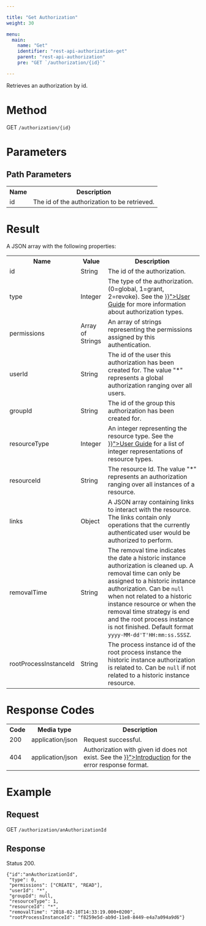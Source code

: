 ```yaml
---

title: "Get Authorization"
weight: 30

menu:
  main:
    name: "Get"
    identifier: "rest-api-authorization-get"
    parent: "rest-api-authorization"
    pre: "GET `/authorization/{id}`"

---
```



Retrieves an authorization by id.

# Method

GET `/authorization/{id}`


# Parameters

## Path Parameters

<table class="table table-striped">
  <tr>
    <th>Name</th>
    <th>Description</th>
  </tr>
  <tr>
    <td>id</td>
    <td>The id of the authorization to be retrieved.</td>
  </tr>
</table>


# Result

A JSON array with the following properties:

<table class="table table-striped">
  <tr>
    <th>Name</th>
    <th>Value</th>
    <th>Description</th>
  </tr>
  <tr>
    <td>id</td>
    <td>String</td>
    <td>The id of the authorization.</td>
  </tr>
  <tr>
    <td>type</td>
    <td>Integer</td>
    <td>The type of the authorization. (0=global, 1=grant, 2=revoke). See the <a href="{{< ref "/user-guide/process-engine/authorization-service.md#authorization-type" >}}">User Guide</a> for more information about authorization types.</td>
  </tr>
  <tr>
    <td>permissions</td>
    <td>Array of Strings</td>
    <td>An array of strings representing the permissions assigned by this authentication.</td>
  </tr>
  <tr>
    <td>userId</td>
    <td>String</td>
    <td>The id of the user this authorization has been created for. The value "*" represents a global authorization ranging over all users.</td>
  </tr>
  <tr>
    <td>groupId</td>
    <td>String</td>
    <td>The id of the group this authorization has been created for.</td>
  </tr>
  <tr>
    <td>resourceType</td>
    <td>Integer</td>
    <td>An integer representing the resource type. See the <a href="{{< ref "/user-guide/process-engine/authorization-service.md#resources" >}}">User Guide</a> for a list of integer representations of resource types.</td>
  </tr>
  <tr>
    <td>resourceId</td>
    <td>String</td>
    <td>The resource Id. The value "*" represents an authorization ranging over all instances of a resource.</td>
  </tr>
  <tr>
    <td>links</td>
    <td>Object</td>
    <td>A JSON array containing links to interact with the resource. The links contain only operations that the currently authenticated user would be authorized to perform.</td>
  </tr>
  <tr>
    <td>removalTime</td>
    <td>String</td>
    <td>
        The removal time indicates the date a historic instance authorization is cleaned up. 
        A removal time can only be assigned to a historic instance authorization. 
        Can be <code>null</code> when not related to a historic instance resource or when the removal time strategy is end and the root process instance is not finished.
        Default format <code>yyyy-MM-dd'T'HH:mm:ss.SSSZ</code>.
    </td>
  </tr>
  <tr>
    <td>rootProcessInstanceId</td>
    <td>String</td>
    <td>
        The process instance id of the root process instance the historic instance authorization is related to. 
        Can be <code>null</code> if not related to a historic instance resource.
    </td>
  </tr>
</table>


# Response Codes

<table class="table table-striped">
  <tr>
    <th>Code</th>
    <th>Media type</th>
    <th>Description</th>
  </tr>
  <tr>
    <td>200</td>
    <td>application/json</td>
    <td>Request successful.</td>
  </tr>
  <tr>
    <td>404</td>
    <td>application/json</td>
    <td>Authorization with given id does not exist. See the <a href="{{< ref "/reference/rest/overview/_index.md#error-handling" >}}">Introduction</a> for the error response format.</td>
  </tr>
</table>

# Example

## Request

GET `/authorization/anAuthorizationId`

## Response

Status 200.

    {"id":"anAuthorizationId",
     "type": 0,
     "permissions": ["CREATE", "READ"],
     "userId": "*",
     "groupId": null,
     "resourceType": 1,
     "resourceId": "*",
     "removalTime": "2018-02-10T14:33:19.000+0200",
     "rootProcessInstanceId": "f8259e5d-ab9d-11e8-8449-e4a7a094a9d6"}
